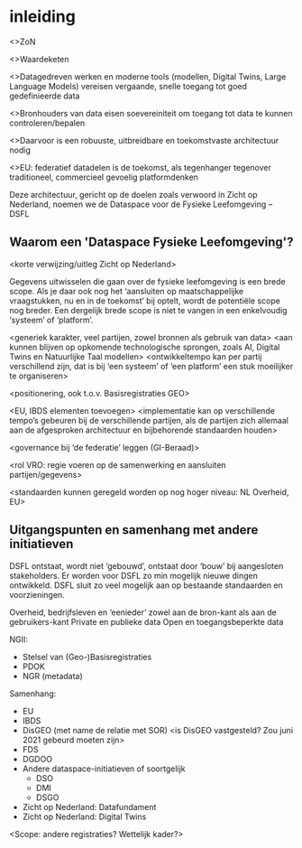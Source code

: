 # inleiding
<>ZoN

<>Waardeketen

<>Datagedreven werken en moderne tools (modellen, Digital Twins, Large Language Models) vereisen vergaande, snelle toegang tot goed gedefinieerde data

<>Bronhouders van data eisen soevereiniteit om toegang tot data te kunnen controleren/bepalen

<>Daarvoor is een robuuste, uitbreidbare en toekomstvaste architectuur nodig

<>EU: federatief datadelen is de toekomst, als tegenhanger tegenover traditioneel, commercieel gevoelig platformdenken

Deze architectuur, gericht op de doelen zoals verwoord in Zicht op Nederland, noemen we de Dataspace voor de Fysieke Leefomgeving – DSFL

## Waarom een 'Dataspace Fysieke Leefomgeving'?
<korte verwijzing/uitleg Zicht op Nederland>

Gegevens uitwisselen die gaan over de fysieke leefomgeving is een brede scope. Als je daar ook nog het ‘aansluiten op maatschappelijke vraagstukken, nu en in de toekomst’ bij optelt, wordt de potentiële scope nog breder. Een dergelijk brede scope is niet te vangen in een enkelvoudig ‘systeem’ of ‘platform’. 

<generiek karakter, veel partijen, zowel bronnen als gebruik van data>
<aan kunnen blijven op opkomende technologische sprongen, zoals AI, Digital Twins en Natuurlijke Taal modellen>
<ontwikkeltempo kan per partij verschillend zijn, dat is bij ‘een systeem’ of ‘een platform’ een stuk moeilijker te organiseren>

<positionering, ook t.o.v. Basisregistraties GEO>

<EU, IBDS elementen toevoegen>
<implementatie kan op verschillende tempo’s gebeuren bij de verschillende partijen, als de partijen zich allemaal aan de afgesproken architectuur en bijbehorende standaarden houden>

<governance bij ‘de federatie’ leggen (GI-Beraad)>

<rol VRO: regie voeren op de samenwerking en aansluiten partijen/gegevens>

<standaarden kunnen geregeld worden op nog hoger niveau: NL Overheid, EU>

## Uitgangspunten en samenhang met andere initiatieven
DSFL ontstaat, wordt niet ‘gebouwd’, ontstaat door ‘bouw’ bij aangesloten stakeholders. Er worden voor DSFL zo min mogelijk nieuwe dingen ontwikkeld. DSFL sluit zo veel mogelijk aan op bestaande standaarden en voorzieningen.

Overheid, bedrijfsleven en ‘eenieder’ zowel aan de bron-kant als aan de gebruikers-kant
Private en publieke data
Open en toegangsbeperkte data

NGII:
- Stelsel van (Geo-)Basisregistraties
- PDOK
- NGR (metadata)

Samenhang:
- EU
- IBDS
- DisGEO (met name de relatie met SOR) <is DisGEO vastgesteld? Zou juni 2021 gebeurd moeten zijn>
- FDS
- DGDOO
- Andere dataspace-initiatieven of soortgelijk
  - DSO
  - DMI
  - DSGO
- Zicht op Nederland: Datafundament
- Zicht op Nederland: Digital Twins

<Scope: andere registraties? Wettelijk kader?>

